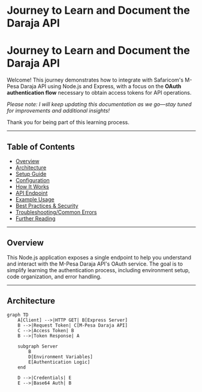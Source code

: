 # Journey to Learn and Document the Daraja API
# Journey to Learn and Document the Daraja API

Welcome! This journey demonstrates how to integrate with Safaricom's M-Pesa Daraja API using Node.js and Express, with a focus on the **OAuth authentication flow** necessary to obtain access tokens for API operations.

*Please note: I will keep updating this documentation as we go—stay tuned for improvements and additional insights!*

Thank you for being part of this learning process.

---

## Table of Contents

- [Overview](#overview)
- [Architecture](#architecture)
- [Setup Guide](#setup-guide)
- [Configuration](#configuration)
- [How It Works](#how-it-works)
- [API Endpoint](#api-endpoint)
- [Example Usage](#example-usage)
- [Best Practices & Security](#best-practices--security)
- [Troubleshooting/Common Errors](#troubleshootingcommon-errors)
- [Further Reading](#further-reading)

---

## Overview

This Node.js application exposes a single endpoint to help you understand and interact with the M-Pesa Daraja API's OAuth service. The goal is to simplify learning the authentication process, including environment setup, code organization, and error handling.

---

## Architecture

```mermaid
graph TD
    A[Client] -->|HTTP GET| B[Express Server]
    B -->|Request Token| C[M-Pesa Daraja API]
    C -->|Access Token| B
    B -->|Token Response| A

    subgraph Server
        B
        D[Environment Variables]
        E[Authentication Logic]
    end

    D -->|Credentials| E
    E -->|Base64 Auth| B
